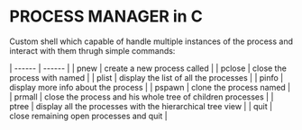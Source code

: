 # PROCESS MANAGER in C
Custom shell which capable of handle multiple instances of the process and interact with them thrugh simple commands:

| ------ | ------ |
| pnew | create a new process called <name> |
| pclose <name> | close the process with named <name> |
| plist | display the list of all the processes |
| pinfo <name> | display more info about the process <name> |
| pspawn <name> | clone the process named <name> |
| prmall <name> | close the process <name> and his whole tree of children processes |
| ptree | display all the processes with the hierarchical tree view |
| quit | close remaining open processes and quit |
